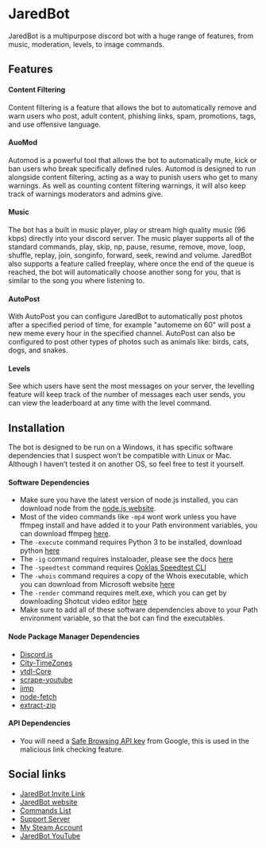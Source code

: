 # JaredBot
 JaredBot is a multipurpose discord bot with a huge range of  features, from music, moderation, levels, to image commands.


## Features

#### Content Filtering
Content filtering is a feature that allows the bot to automatically remove and warn users who post, adult content, phishing links, spam, promotions, tags, and use offensive language.

#### AuoMod
Automod is a powerful tool that allows the bot to automatically mute, kick or ban users who break specifically defined rules. Automod is designed to run alongside content filtering, acting as a way to punish users who get to many warnings. As well as counting content filtering warnings, it will also keep track of warnings moderators and admins give.

#### Music
The bot has a built in music player, play or stream high quality music (96 kbps) directly into your discord server. The music player supports all of the standard commands, play, skip, np, pause, resume, remove, move, loop, shuffle, replay, join, songinfo, forward, seek, rewind and volume.
JaredBot also supports a feature called freeplay, where once the end of the queue is reached, the bot will automatically choose another song for you, that is similar to the song you where listening to.

#### AutoPost
With AutoPost you can configure JaredBot to automatically post photos after a specified period of time, for example "automeme on 60" will post a new meme every hour in the specified channel. AutoPost can also be configured to post other types of photos such as animals like: birds, cats, dogs, and snakes.

#### Levels
See which users have sent the most messages on your server, the levelling feature will keep track of the number of messages each user sends, you can view the leaderboard at any time with the level command.


## Installation
The bot is designed to be run on a Windows, it has specific software dependencies that I suspect won’t be compatible with Linux or Mac. Although I haven’t tested it on another OS, so feel free to test it yourself.

#### Software Dependencies
* Make sure you have the latest version of node.js installed, you can download node from the [node.js website](https://nodejs.org/).
* Most of the video commands like `-mp4` wont work unless you have ffmpeg install and have added it to your Path environment variables, you can download ffmpeg [here]( https://ffmpeg.org/).
* The `-execute` command requires Python 3 to be installed, download python [here]( https://www.python.org/)
* The `-ig` command requires instaloader, please see the docs [here]( https://instaloader.github.io/)
* The `-speedtest` command requires [Ooklas Speedtest CLI]( https://www.speedtest.net/apps/cli)
* The `-whois` command requires a copy of the Whois executable, which you can download from Microsoft website [here]( https://docs.microsoft.com/en-us/sysinternals/downloads/whois)
* The `-render` command requires melt.exe, which you can get by downloading Shotcut video editor [here]( https://shotcut.org/)
* Make sure to add all of these software dependencies above to your Path environment variable, so that the bot can find the executables.

#### Node Package Manager Dependencies
* [Discord.js]( https://www.npmjs.com/package/discord.js)
* [City-TimeZones]( https://www.npmjs.com/package/city-timezones)
* [ytdl-Core](https://www.npmjs.com/package/ytdl-core)
* [scrape-youtube](https://www.npmjs.com/package/scrape-youtube)
* [jimp](https://www.npmjs.com/package/jimp)
* [node-fetch](https://www.npmjs.com/package/node-fetch)
* [extract-zip](https://www.npmjs.com/package/extract-zip)

#### API Dependencies
* You will need a [Safe Browsing API key](https://developers.google.com/safe-browsing) from Google, this is used in the malicious link checking feature.

## Social links
* [JaredBot Invite Link](https://discord.com/oauth2/authorize?client_id=767561850404864071&scope=bot&permissions=1610088439)
* [JaredBot website](https://jaredbot.uk/)
* [Commands List](https://jaredbot.uk/command)
* [Support Server](https://discord.com/invite/QDeUXq4)
* [My Steam Account](https://steamcommunity.com/id/jaredcat)
* [JaredBot YouTube](https://www.youtube.com/channel/UCZMhn0olhq5G2ttBqNOv1IQ)
